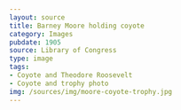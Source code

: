 ```yaml
---
layout: source
title: Barney Moore holding coyote
category: Images
pubdate: 1905
source: Library of Congress
type: image
tags: 
- Coyote and Theodore Roosevelt
- Coyote and trophy photo
img: /sources/img/moore-coyote-trophy.jpg
---
```

